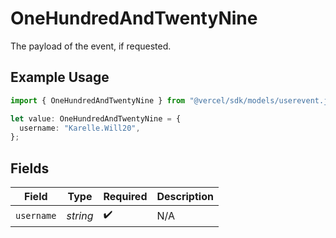 # OneHundredAndTwentyNine

The payload of the event, if requested.

## Example Usage

```typescript
import { OneHundredAndTwentyNine } from "@vercel/sdk/models/userevent.js";

let value: OneHundredAndTwentyNine = {
  username: "Karelle.Will20",
};
```

## Fields

| Field              | Type               | Required           | Description        |
| ------------------ | ------------------ | ------------------ | ------------------ |
| `username`         | *string*           | :heavy_check_mark: | N/A                |
